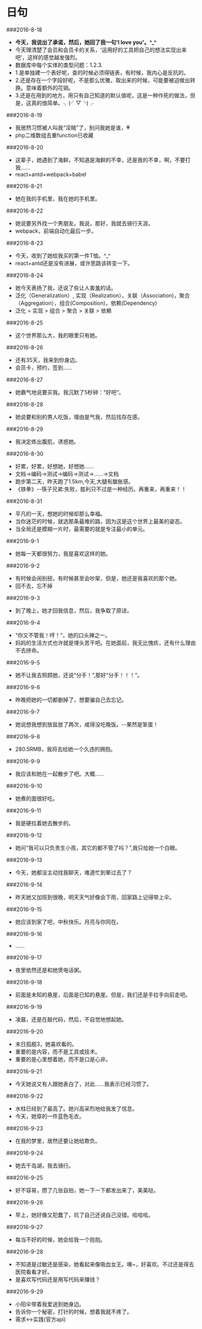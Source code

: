 # 日句

###2016-8-18
* **今天，我说出了承诺，然后，她回了我一句‘I love you'。^_^**
* 今天理清楚了会员和会员卡的关系，‘运用好的工具把自己的想法实现出来吧’，这样的感觉越发强烈。
* 数据库中每个实体的类型问题：1.2.3.
* 1.是单独建一个表好呢，查的时候必须得链表，有时候，我内心是反抗的。
* 2.还是存在一个字段好呢，不是那么优雅，取出来的时候，可能要被迫做出转换。意味着额外的花销。
* 3.还是在用到的地方，用只有自己知道的默认值呢，这是一种作死的做法，但是，这真的很简单。╮(╯▽╰)╭

###2016-8-19
* 我居然习惯被人叫我“淫贼”了，别问我她是谁，💗
* php二维数组去重function已收藏

###2016-8-20
* 这辈子，她遇到了海鲜，不知道是海鲜的不幸，还是我的不幸，啊，不要打我……
* react+antd+webpack+babel

###2016-8-21
* 她在我的手机里，我在她的手机里。

###2016-8-22
* 她说要另外找一个男朋友。我说，那好，我就去骑行天涯。
* webpack，前端自动化最后一步。

###2016-8-23
* 今天，收到了她给我买的第一件T恤。^_^
* react+antd还是没有进展，或许思路该转变一下。

###2016-8-24
* 她今天表扬了我，还说了些让人害羞的话。
* 泛化（Generalization）, 实现（Realization），关联（Association)，聚合（Aggregation），组合(Composition)，依赖(Dependency)
* 泛化 = 实现 > 组合 > 聚合 > 关联 > 依赖

###2016-8-25
* 这个世界那么大，我的眼里只有她。

###2016-8-26
* 还有35天，我来到你身边。
* 会员卡，预约，签到……

###2016-8-27
* 她霸气地说要买我。我沉默了5秒钟：“好吧“。

###2016-8-28
* 她说要和别的男人吃饭，理由是气我，然后找存在感。

###2016-8-29
* 我决定练出腹肌，诱惑她。

###2016-8-30
* 好累，好累，好想她，好想她……
* 文档->编码->测试->编码->测试->……->文档
* 跑步第二天，昨天跑了1.5km,今天,大腿有酸胀感。
* 《铁拳》--筷子兄弟:失败，胜利只不过是一种经历。再重来，再重来！！

###2016-8-31
* 平凡的一天，想她的时候却那么幸福。
* 当你迷茫的时候，就选那条最难的路，因为这是这个世界上最美的姿态。
* 当全局还是模糊一片时，最需要的就是专注最小的单元。

###2016-9-1
* 她每一天都很努力，我是喜欢这样的她。

###2016-9-2
* 有时候会闹别扭，有时候甚至会吵架，但是，她还是我喜欢的那个她。
* 回不去，忘不掉

###2016-9-3
* 到了晚上，她才回我信息，然后，我争取了原谅。

###2016-9-4
* “你又不管我！哼！”，她的口头禅之一。
* 妈妈的生活方式也许就是埋头苦干吧。在她面前，我无比愧疚，还有什么理由不去拼命。

###2016-9-5
* 她不让我去照顾她，还说“分手！”,那好“分手！！！”。

###2016-9-6
* 昨晚把她的一切都删掉了，想要骗自己去忘记。

###2016-9-7
* 她说想我想到放盐放了两次，咸得没吃晚饭。--果然是笨蛋！

###2016-9-8
* 280.5RMB，我将去给她一个久违的拥抱。

###2016-9-9
* 我应该和她在一起散步了吧。大概……

###2016-9-10
* 她煮的面很好吃。

###2016-9-11
* 我是硬拉着她去散步的。

###2016-9-12
* 她问“我可以只负责生小孩，其它的都不管了吗？”,我只给她一个白眼。

###2016-9-13
* 今天，她都没主动找我聊天，难道忙到晕过去了？

###2016-9-14
* 昨天她又加班到很晚，明天天气好像会下雨，回家路上记得带上伞。

###2016-9-15
* 她应该到家了吧，中秋快乐。月亮与你同在。

###2016-9-16
* ……

###2016-9-17
* 夜里依然还是和她煲电话粥。

###2016-9-18
* 前面是未知的悬崖，后面是已知的悬崖。但是，我们还是手拉手向前走吧。

###2016-9-19
* 凌晨，还是在敲代码，然后，不自觉地想起她。

###2016-9-20
* 末日孤舰3，她喜欢看的。
* 重要的是内容，而不是工具或技术。
* 重要的是心里想着她，而不是口是心非。

###2016-9-21
* 今天她说又有人跟她表白了，对此……我表示已经习惯了。

###2016-9-22
* 水柱已经到了最高了。她兴高采烈地给我发了信息。
* 今天，她穿的一件蓝色毛衣。

###2016-9-23
* 在我的梦里，居然还要让她给欺负。

###2016-9-24
* 她去千岛湖，我去骑行。

###2016-9-25
* 好不容易，攒了几张自拍，她一下一下都发出来了，美美哒。

###2016-9-26
* 早上，她好像又犯蠢了，坑了自己还说自己没错。哈哈哈。

###2016-9-27
* 每当不好的时候，她会给我一个抱抱。

###2016-9-28
* 不知道是过敏还是感染，她看起来像吸血女王。噢~，好喜欢。不过还是得去医院看看才好。
* 是喜欢写代码还是用写代码来赚钱？

###2016-9-29
* 小阳伞带着我爱送到她身边。
* 告诉你一个秘密，打针的时候，想着我就不疼了。
* 需求<->实践(官方api)